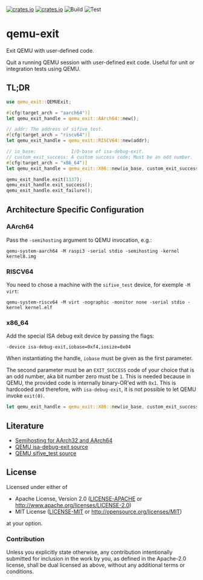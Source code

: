 [![crates.io](https://img.shields.io/crates/d/qemu-exit.svg)](https://crates.io/crates/qemu-exit)
[![crates.io](https://img.shields.io/crates/v/qemu-exit.svg)](https://crates.io/crates/qemu-exit)
![Build](https://github.com/andre-richter/qemu-exit/workflows/Build/badge.svg)
![Test](https://github.com/andre-richter/qemu-exit/workflows/Test/badge.svg)

# qemu-exit

Exit QEMU with user-defined code.

Quit a running QEMU session with user-defined exit code. Useful for unit or integration tests using
QEMU.

## TL;DR

```rust
use qemu_exit::QEMUExit;

#[cfg(target_arch = "aarch64")]
let qemu_exit_handle = qemu_exit::AArch64::new();

// addr: The address of sifive_test.
#[cfg(target_arch = "riscv64")]
let qemu_exit_handle = qemu_exit::RISCV64::new(addr);

// io_base:             I/O-base of isa-debug-exit.
// custom_exit_success: A custom success code; Must be an odd number.
#[cfg(target_arch = "x86_64")]
let qemu_exit_handle = qemu_exit::X86::new(io_base, custom_exit_success);

qemu_exit_handle.exit(1337);
qemu_exit_handle.exit_success();
qemu_exit_handle.exit_failure();
```

## Architecture Specific Configuration

### AArch64

Pass the `-semihosting` argument to QEMU invocation, e.g.:
```
qemu-system-aarch64 -M raspi3 -serial stdio -semihosting -kernel kernel8.img
```

### RISCV64

You need to chose a machine with the `sifive_test` device, for exemple `-M virt`:
```
qemu-system-riscv64 -M virt -nographic -monitor none -serial stdio -kernel kernel.elf
```

### x86_64

Add the special ISA debug exit device by passing the flags:
```
-device isa-debug-exit,iobase=0xf4,iosize=0x04
```

When instantiating the handle, `iobase` must be given as the first parameter.

The second parameter must be an `EXIT_SUCCESS` code of your choice that is an odd number, aka
bit number zero must be `1`. This is needed because in QEMU, the provided code is internally
binary-OR'ed with `0x1`. This is hardcoded and therefore, with `isa-debug-exit`, it is not
possible to let QEMU invoke `exit(0)`.

```rust
let qemu_exit_handle = qemu_exit::X86::new(io_base, custom_exit_success);
```

## Literature

- [Semihosting for AArch32 and AArch64](https://static.docs.arm.com/dui0003/b/semihosting.pdf)
- [QEMU isa-debug-exit source](https://git.qemu.org/?p=qemu.git;a=blob;f=hw/misc/debugexit.c)
- [QEMU sifive_test source](https://git.qemu.org/?p=qemu.git;a=blob;f=hw/misc/sifive_test.c)

## License

Licensed under either of

- Apache License, Version 2.0 ([LICENSE-APACHE](LICENSE-APACHE) or
  http://www.apache.org/licenses/LICENSE-2.0)
- MIT License ([LICENSE-MIT](LICENSE-MIT) or http://opensource.org/licenses/MIT)

at your option.

### Contribution

Unless you explicitly state otherwise, any contribution intentionally submitted for inclusion in the
work by you, as defined in the Apache-2.0 license, shall be dual licensed as above, without any
additional terms or conditions.
